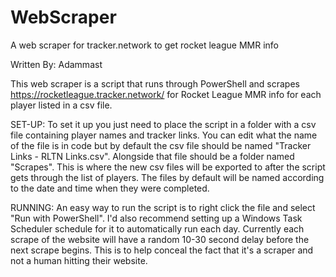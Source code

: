 # WebScraper
A web scraper for tracker.network to get rocket league MMR info

Written By: Adammast


This web scraper is a script that runs through PowerShell and scrapes https://rocketleague.tracker.network/ for Rocket League MMR info for each player listed in a csv file.


SET-UP:
To set it up you just need to place the script in a folder with a csv file containing player names and tracker links. You can edit what the name of the file is in code but by default the csv file should be named "Tracker Links - RLTN Links.csv". Alongside that file should be a folder named "Scrapes". This is where the new csv files will be exported to after the script gets 
through the list of players. The files by default will be named according to the date and time when they were completed. 


RUNNING:
An easy way to run the script is to right click the file and select "Run with PowerShell". 
I'd also recommend setting up a Windows Task Scheduler schedule for it to automatically run each day. Currently each scrape of the website will have a random 10-30 second delay before the next scrape begins. This is to help conceal the fact that it's a scraper and not a human hitting their website.